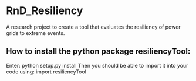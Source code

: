 # RnD_Resiliency
A research project to create a tool that evaluates the resiliency of power grids to extreme events.

## How to install the python package resiliencyTool:
Enter: python setup.py install
Then you should be able to import it into your code using:
import resiliencyTool